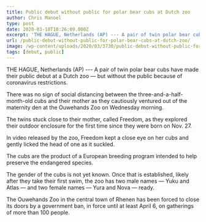 ```yaml
---
title: Public debut without public for polar bear cubs at Dutch zoo
author: Chris Manoel
type: post
date: 2020-03-18T18:26:09.000Z
excerpt: 'THE HAGUE, Netherlands (AP) --- A pair of twin polar bear cubs have made their public debut at a Dutch zoo -- but without the public because of coronavirus restrictions.There was no sign of social distancing between the three-and-a-half-month-old cubs and their mother as they cautiously ventured out of the maternity den at the Ouwehands&hellip;'
url: /public-debut-without-public-for-polar-bear-cubs-at-dutch-zoo/
image: /wp-content/uploads/2020/03/3730/public-debut-without-public-for-polar-bear-cubs-at-dutch-zoo.jpg
tags: [debut, public]
---
```


THE HAGUE, Netherlands (AP) --- A pair of twin polar bear cubs have made their public debut at a Dutch zoo — but without the public because of coronavirus restrictions.

There was no sign of social distancing between the three-and-a-half-month-old cubs and their mother as they cautiously ventured out of the maternity den at the Ouwehands Zoo on Wednesday morning.

The twins stuck close to their mother, called Freedom, as they explored their outdoor enclosure for the first time since they were born on Nov. 27.

In video released by the zoo, Freedom kept a close eye on her cubs and gently licked the head of one as it suckled.

The cubs are the product of a European breeding program intended to help preserve the endangered species.

The gender of the cubs is not yet known. Once that is established, likely after they take their first swim, the zoo has two male names — Yuku and Atlas — and two female names — Yura and Nova — ready.

The Ouwehands Zoo in the central town of Rhenen has been forced to close its doors by a government ban, in force until at least April 6, on gatherings of more than 100 people.

